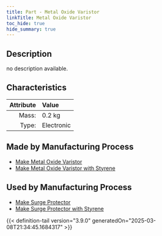 ```yaml
---
title: Part - Metal Oxide Varistor
linkTitle: Metal Oxide Varistor
toc_hide: true
hide_summary: true
---
```

<!-- This is generated by the MarsSim HelpGenertor, do not edit. -->

## Description
no description available.

## Characteristics

| Attribute      | Value |
|--------:|:------|
|Mass:|0.2 kg|
|Type:|Electronic|

## Made by Manufacturing Process

- [Make Metal Oxide Varistor](/docs/definitions/process/make-metal-oxide-varistor)
- [Make Metal Oxide Varistor with Styrene](/docs/definitions/process/make-metal-oxide-varistor-with-styrene)

## Used by Manufacturing Process

- [Make Surge Protector](/docs/definitions/process/make-surge-protector)
- [Make Surge Protector with Styrene](/docs/definitions/process/make-surge-protector-with-styrene)



{{< definition-tail version="3.9.0" generatedOn="2025-03-08T21:34:45.1684317" >}}



